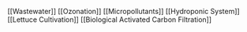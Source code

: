 [[Wastewater]]
[[Ozonation]]
[[Micropollutants]]
[[Hydroponic System]]
[[Lettuce Cultivation]]
[[Biological Activated Carbon Filtration]]
